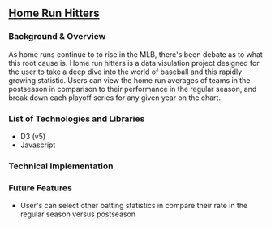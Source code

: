 ## [Home Run Hitters](https://homers-smith.herokuapp.com)

### Background & Overview

As home runs continue to to rise in the MLB, there's been debate as to what this root cause is. Home run hitters is a data
visulation project designed for the user to take a deep dive into the world of baseball and this rapidly growing statistic.
Users can view the home run averages of teams in the postseason in comparison to their performance in the regular season, and
break down each playoff series for any given year on the chart. 

### List of Technologies and Libraries
 * D3 (v5)
 * Javascript
 
### Technical Implementation

### Future Features
  * User's can select other batting statistics in compare their rate in the regular season versus postseason
